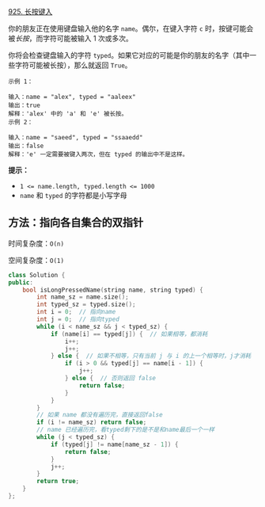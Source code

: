 [925. 长按键入](https://leetcode-cn.com/problems/long-pressed-name/)

你的朋友正在使用键盘输入他的名字 `name`。偶尔，在键入字符 `c` 时，按键可能会被*长按*，而字符可能被输入 1 次或多次。

你将会检查键盘输入的字符 `typed`。如果它对应的可能是你的朋友的名字（其中一些字符可能被长按），那么就返回 `True`。

```
示例 1：

输入：name = "alex", typed = "aaleex"
输出：true
解释：'alex' 中的 'a' 和 'e' 被长按。
示例 2：

输入：name = "saeed", typed = "ssaaedd"
输出：false
解释：'e' 一定需要被键入两次，但在 typed 的输出中不是这样。

```

**提示：**

- `1 <= name.length, typed.length <= 1000`
- `name` 和 `typed` 的字符都是小写字母

## 方法：指向各自集合的双指针

时间复杂度：`O(n)`

空间复杂度：`O(1)`

```cpp
class Solution {
public:
    bool isLongPressedName(string name, string typed) {
        int name_sz = name.size();
        int typed_sz = typed.size();
        int i = 0;  // 指向name
        int j = 0;  // 指向typed
        while (i < name_sz && j < typed_sz) {
            if (name[i] == typed[j]) {  // 如果相等，都消耗
                i++;
                j++;
            } else {  // 如果不相等，只有当前 j 与 i 的上一个相等时，j才消耗
                if (i > 0 && typed[j] == name[i - 1]) {
                    j++;
                } else {  // 否则返回 false
                    return false;
                }
            }
        }
        // 如果 name 都没有遍历完，直接返回false
        if (i != name_sz) return false;
        // name 已经遍历完，看typed剩下的是不是和name最后一个一样
        while (j < typed_sz) {
            if (typed[j] != name[name_sz - 1]) {
                return false;
            }
            j++;
        }
        return true;
    }
};

```
